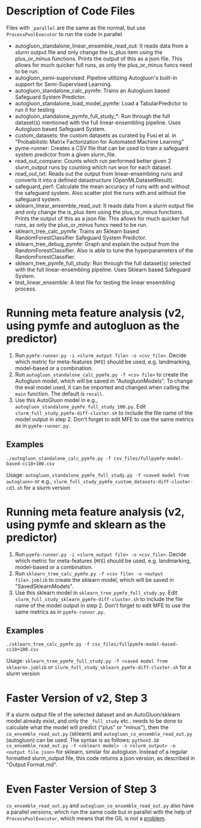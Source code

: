 # Description of Code Files

Files with `_parallel` are the same as the normal, but use `ProcessPoolExecutor` to run the code in parallel.

- autogluon_standalone_linear_ensemble_read_out: It reads data from a slurm output file and only change the is_plus item using the plus_or_minus functions. Prints the output of this as a json file. This allows for much quicker full runs, as only the plus_or_minus funcs need to be run.
- autogluon_semi-supervised: Pipeline utilizing Autogluon's built-in support for Semi-Supervised Learning.
- autogluon_standalone_calc_pymfe: Trains an Autogluon based Safeguard System Predictor.
- autogluon_standalone_load_model_pymfe: Load a TabularPredictor to run it for testing
- autogluon_standalone_pymfe_full_study_*: Run through the full dataset(s) mentioned with the full linear-ensembling pipeline. Uses Autogluon based Safeguard System.
- custom_datasets: the custom datasets as curated by Fusi et al. in "Probabilistic Matrix Factorization for Automated Machine Learning"
- pyme-runner: Creates a CSV file that can be used to train a safeguard system predictor from a given slurm_file.
- read_out_compare: Counts which run performed better given 2 slurm_output runs by counting which run won for each dataset.
- read_out_txt: Reads out the output from linear-ensembling runs and converts it into a defined datastructure (OpenMLDatasetResult).
- safeguard_perf: Calculate the mean accuracy of runs with and without the safeguard system. Also scatter plot the runs with and without the safeguard system.
- sklearn_linear_ensemble_read_out: It reads data from a slurm output file and only change the is_plus item using the plus_or_minus functions. Prints the output of this as a json file. This allows for much quicker full runs, as only the plus_or_minus funcs need to be run.
- sklearn_tree_calc_pymfe: Trains an Sklearn based RandomForestClassifier Safeguard System Predictor.
- sklearn_tree_debug_pymfe: Graph and explain the output from the RandomForestClassifier. Also is able to tune the hyperparameters of the RandomForestClassifier.
- sklearn_tree_pymfe_full_study: Run through the full dataset(s) selected with the full linear-ensembling pipeline. Uses Sklearn based Safeguard System.
- test_linear_ensemble: A test file for testing the linear ensembling process.

# Running meta feature analysis (v2, using pymfe and autogluon as the predictor)

1. Run `pymfe-runner.py -i <slurm_output file> -o <csv_file>`. Decide which metric for meta-features (`MFE`) should be used, e.g. landmarking, model-based or a combination.
2. Run `autogluon_standalone_calc_pymfe.py -f <csv file>` to create the Autogluon model, which will be saved in "AutogluonModels". To change the eval model used, it can be imported and changed when calling the `main` function. The default is `recall`.
3. Use this AutoGluon model in e.g., `autogluon_standalone_pymfe_full_study_100.py`. Edit `slurm_full_study_pymfe-diff-cluster.sh` to include the file name of the model output in step 2. Don't forget to edit MFE to use the same metrics as in `pymfe-runner.py`.

## Examples
`./autogluon_standalone_calc_pymfe.py -f csv_files/fullpymfe-model-based-cc18+100.csv`

Usage:
`autogluon_standalone_pymfe_full_study.py -f <saved model from autogluon>` or e.g., `slurm_full_study_pymfe_custom_datasets-diff-cluster-cd3.sh` for a slurm version

# Running meta feature analysis (v2, using pymfe and sklearn as the predictor)

1. Run `pymfe-runner.py -i <slurm_output file> -o <csv_file>`. Decide which metric for meta-features (`MFE`) should be used, e.g. landmarking, model-based or a combination.
2. Run `sklearn_tree_calc_pymfe.py -f <csv file> -o <output file>.joblib` to create the sklearn model, which will be saved in "SavedSklearnModels".
3. Use this sklearn model in `sklearn_tree_pymfe_full_study.py`. Edit `slurm_full_study_sklearn_pymfe-diff-cluster.sh` to include the file name of the model output in step 2. Don't forget to edit MFE to use the same metrics as in `pymfe-runner.py`.

## Examples
`./sklearn_tree_calc_pymfe.py -f csv_files/fullpymfe-model-based-cc18+100.csv`

Usage:
`sklearn_tree_pymfe_full_study.py -f <saved model from sklearn>.joblib` or `slurm_full_study_sklearn_pymfe-diff-cluster.sh` for a slurm version

# Faster Version of v2, Step 3

If a slurm output file of the selected dataset and an AutoGluon/sklearn model already exist, and only the `_full_study` etc.. needs to be done to calculate what the model will predict ("plus" or "minus"), then the `co_ensemble_read_out.py` (sklearn) and `autogluon_co_ensemble_read_out.py` (autogluon) can be used. The syntax is as follows: `python3.10 co_ensemble_read_out.py -f <sklearn model> -s <slurm_output> -o <output file.json>` for sklearn, similar for autogluon. Instead of a regular formatted slurm_output file, this code returns a json version, as described in "Output Format.md".

# Even Faster Version of Step 3

`co_ensemble_read_out.py` and `autogluon_co_ensemble_read_out.py` also have a parallel versions, which run the same code but in parallel with the help of `ProcessPoolExecutor`, which means that the GIL is not a [problem](https://docs.python.org/3/library/concurrent.futures.html#processpoolexecutor).